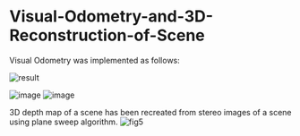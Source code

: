 # Visual-Odometry-and-3D-Reconstruction-of-Scene
Visual Odometry was implemented as follows: 

![result](https://user-images.githubusercontent.com/120504031/235266641-5a1fb29f-a47a-45ff-8fca-02abb7572951.gif)

![image](https://user-images.githubusercontent.com/120504031/218338946-fec050d0-e505-4803-87ab-e1ecc75e3b7f.png)
![image](https://user-images.githubusercontent.com/120504031/218338962-ee67b93b-c3dd-4527-a2af-f48c0df056bc.png)

3D depth map of a scene has been recreated from stereo images of a scene using plane sweep algorithm. 
![fig5](https://user-images.githubusercontent.com/120504031/218338398-4683e3eb-81c2-497d-a597-8a04b32fffec.png)

